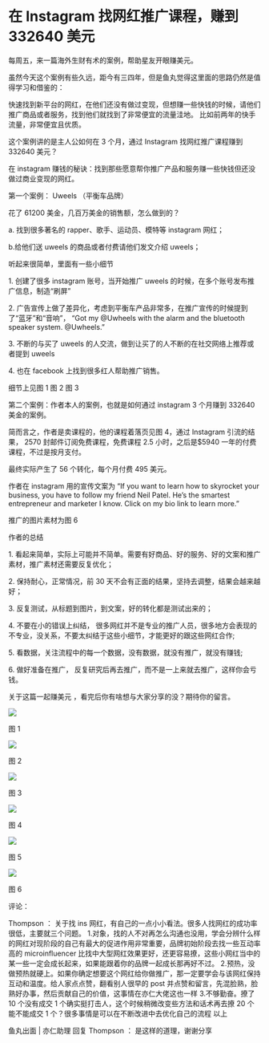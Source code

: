 # 在 Instagram 找网红推广课程，赚到 332640 美元

每周五，来一篇海外生财有术的案例，帮助星友开眼赚美元。

虽然今天这个案例有些久远，距今有三四年，但是鱼丸觉得这里面的思路仍然是值得学习和借鉴的：

快速找到新平台的网红，在他们还没有做过变现，但想赚一些快钱的时候，请他们推广商品或者服务，找到他们就找到了非常便宜的流量洼地。 比如前两年的快手流量，非常便宜且优质。

这个案例讲的是主人公如何在 3 个月，通过 Instagram 找网红推广课程赚到 332640 美元？

在 instagram 赚钱的秘诀：找到那些愿意帮你推广产品和服务赚一些快钱但还没做过商业变现的网红。

第一个案例： Uweels （平衡车品牌）

花了 61200 美金，几百万美金的销售额，怎么做到的？

a. 找到很多著名的 rapper、歌手、运动员、模特等 instagram 网红；

b.给他们送 uweels 的商品或者付费请他们发文介绍 uweels；

听起来很简单，里面有一些小细节

1\. 创建了很多 instagram 账号，当开始推广 uweels 的时候，在多个账号发布推广信息，制造“刷屏”

2\. 广告宣传上做了差异化，考虑到平衡车产品非常多，在推广宣传的时候提到了“蓝牙”和“音响”， “Got my @Uwheels with the alarm and the bluetooth speaker system. @Uwheels.”

3\. 不断的与买了 uweels 的人交流，做到让买了的人不断的在社交网络上推荐或者提到 uweels

4\. 也在 facebook 上找到很多红人帮助推广销售。

细节上见图 1 图 2 图 3

第二个案例：作者本人的案例，也就是如何通过 instagram 3 个月赚到 332640 美金的案例。

简而言之，作者是卖课程的，他的课程着落页见图 4，通过 Instagram 引流的结果， 2570 封邮件订阅免费课程，免费课程 2.5 小时，之后是$5940 一年的付费课程，不过是按月支付。

最终实际产生了 56 个转化，每个月付费 495 美元。

作者在 instagram 用的宣传文案为 “If you want to learn how to skyrocket your business, you have to follow my friend Neil Patel. He’s the smartest entrepreneur and marketer I know. Click on my bio link to learn more.”

推广的图片素材为图 6

作者的总结

1\. 看起来简单，实际上可能并不简单。需要有好商品、好的服务、好的文案和推广素材，推广素材还需要反复优化；

2\. 保持耐心，正常情况，前 30 天不会有正面的结果，坚持去调整，结果会越来越好；

3\. 反复测试，从标题到图片，到文案，好的转化都是测试出来的；

4\. 不要在小的错误上纠结， 很多网红并不是专业的推广人员，很多地方会表现的不专业，没关系，不要太纠结于这些小细节，才能更好的跟这些网红合作;

5\. 看数据，关注流程中的每一个数据，没有数据，就没有推广，就没有赚钱;

6\. 做好准备在推广， 反复研究后再去推广，而不是一上来就去推广，这样你会亏钱。

关于这篇一起赚美元 ，看完后你有啥想与大家分享的没？期待你的留言。

![](img/38880d6e7cebb81d3d341ae2746173d4.jpg)

图 1

![](img/047ebfccd0b68d1bf309d472915f795e.jpg)

图 2

![](img/f6c542f1b0684d405cda51712313c13b.jpg)

图 3

![](img/a25f25cc37e59178a2203bae9af8d349.jpg)

图 4

![](img/802ff6c98718a6c5296190344d2860f6.jpg)

图 5

![](img/d84b2f4b5ca20a85c94fa42bcd8d163f.jpg)

图 6

评论：

Thompson ： 关于找 ins 网红，有自己的一点小小看法。很多人找网红的成功率很低，主要就三个问题。 1.对象，找的人不对再怎么沟通也没用，学会分辨什么样的网红对现阶段的自己有最大的促进作用非常重要，品牌初始阶段去找一些互动率高的 microinfluencer 比找中大型网红效果更好，还更容易撩，这些小网红当中的某一些一定会成长起来，如果能跟着你的品牌一起成长那再好不过。 2.预热，没做预热就硬上。如果你确定想要这个网红给你做推广，那一定要学会与该网红保持互动和温度。给人家点点赞，翻看别人很早的 post 并点赞和留言，先混脸熟，脸熟好办事，然后贡献自己的价值，这事情在亦仁大佬这也一样 3.不够勤奋。撩了 10 个没有成交 1 个确实挺打击人，这个时候稍微改变些方法和话术再去撩 20 个能不能成交 1 个？很多事情是可以在不断改进中去优化自己的流程 以上

鱼丸出面 | 亦仁助理 回复 Thompson ： 是这样的道理，谢谢分享